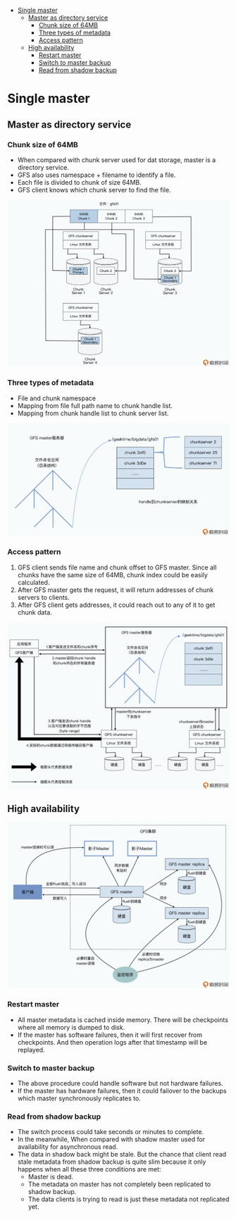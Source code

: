 - [Single master](#single-master)
  - [Master as directory service](#master-as-directory-service)
    - [Chunk size of 64MB](#chunk-size-of-64mb)
    - [Three types of metadata](#three-types-of-metadata)
    - [Access pattern](#access-pattern)
  - [High availability](#high-availability)
    - [Restart master](#restart-master)
    - [Switch to master backup](#switch-to-master-backup)
    - [Read from shadow backup](#read-from-shadow-backup)

# Single master
## Master as directory service
### Chunk size of 64MB
* When compared with chunk server used for dat storage, master is a 
directory service. 
* GFS also uses namespace + filename to identify a file. 
* Each file is divided to chunk of size 64MB. 
* GFS client knows which chunk server to find the file. 

![](../.gitbook/assets/gfs_chunkserver.png)

### Three types of metadata
* File and chunk namespace
* Mapping from file full path name to chunk handle list. 
* Mapping from chunk handle list to chunk server list. 

![](../.gitbook/assets/gfs_structure.png)

### Access pattern
1. GFS client sends file name and chunk offset to GFS master. Since all chunks have the same size of 64MB, chunk index could be easily calculated. 
2. After GFS master gets the request, it will return addresses of chunk servers to clients. 
3. After GFS client gets addresses, it could reach out to any of it to get chunk data. 

![](../.gitbook/assets/gfs_accesspattern.png)

## High availability

![](../.gitbook/assets/gfs_highavailability.png)

### Restart master
* All master metadata is cached inside memory. There will be checkpoints where all memory is dumped to disk. 
* If the master has software failures, then it will first recover from checkpoints. And then operation logs after that timestamp will be replayed. 

### Switch to master backup
* The above procedure could handle software but not hardware failures. 
* If the master has hardware failures, then it could failover to the backups which master synchronously replicates to. 

### Read from shadow backup 
* The switch process could take seconds or minutes to complete. 
* In the meanwhile, When compared with shadow master used for availability for asynchronous read. 
* The data in shadow back might be stale. But the chance that client read stale metadata from shadow backup is quite slim because it only happens when all these three conditions are met: 
  * Master is dead. 
  * The metadata on master has not completely been replicated to shadow backup. 
  * The data clients is trying to read is just these metadata not replicated yet. 
